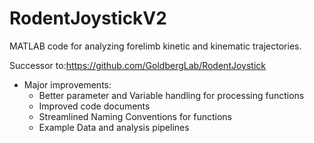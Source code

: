 # RodentJoystickV2
MATLAB code for analyzing forelimb kinetic and kinematic trajectories. 

Successor to:https://github.com/GoldbergLab/RodentJoystick

- Major improvements: 
  - Better parameter and Variable handling for processing functions
  - Improved code documents
  - Streamlined Naming Conventions for functions
  - Example Data and analysis pipelines
  
